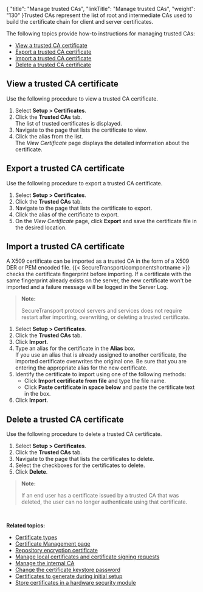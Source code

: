 {
    "title": "Manage trusted CAs",
    "linkTitle": "Manage trusted CAs",
    "weight": "130"
}Trusted CAs represent the list of root and intermediate CAs used to build the certificate chain for client and server certificates.

The following topics provide how-to instructions for managing trusted CAs:

-   <a href="#View_trusted" class="MCXref xref">View a trusted CA certificate</a>
-   <a href="#Export_trusted" class="MCXref xref">Export a trusted CA certificate</a>
-   <a href="#Import" class="MCXref xref">Import a trusted CA certificate</a>
-   <a href="#Delete" class="MCXref xref">Delete a trusted CA certificate</a>

<span id="View_trusted"></span>

## View a trusted CA certificate

Use the following procedure to view a trusted CA certificate.

1.  Select **Setup > Certificates**.
2.  Click the **Trusted CAs** tab.  
    The list of trusted certificates is displayed.
3.  Navigate to the page that lists the certificate to view.
4.  Click the alias from the list.  
    The *View Certificate* page displays the detailed information about the certificate.

<span id="Export_trusted"></span>

## Export a trusted CA certificate

Use the following procedure to export a trusted CA certificate.

1.  Select **Setup > Certificates**.
2.  Click the **Trusted CAs** tab.
3.  Navigate to the page that lists the certificate to export.
4.  Click the alias of the certificate to export.
5.  On the *View Certificate* page, click **Export** and save the certificate file in the desired location.

<span id="Import"></span>

## Import a trusted CA certificate

A X509 certificate can be imported as a trusted CA in the form of a X509 DER or PEM encoded file. {{< SecureTransport/componentshortname  >}} checks the certificate fingerprint before importing. If a certificate with the same fingerprint already exists on the server, the new certificate won't be imported and a failure message will be logged in the Server Log.  

> **Note:**
>
> SecureTransport protocol servers and services does not require restart after importing, overwriting, or deleting a trusted certificate.

1.  Select **Setup > Certificates**.
2.  Click the **Trusted CAs** tab.
3.  Click **Import**.
4.  Type an alias for the certificate in the **Alias** box.  
    If you use an alias that is already assigned to another certificate, the imported certificate overwrites the original one. Be sure that you are entering the appropriate alias for the new certificate.
5.  Identify the certificate to import using one of the following methods:
    -   Click **Import certificate from file** and type the file name.
    -   Click **Paste certificate in space below** and paste the certificate text in the box.
6.  Click **Import**.

<span id="Delete"></span>

## Delete a trusted CA certificate

Use the following procedure to delete a trusted CA certificate.

1.  Select **Setup > Certificates**.
2.  Click the **Trusted CAs** tab.
3.  Navigate to the page that lists the certificates to delete.
4.  Select the checkboxes for the certificates to delete.
5.  Click **Delete**.

> **Note:**
>
> If an end user has a certificate issued by a trusted CA that was deleted, the user can no longer authenticate using that certificate.

 

**Related topics:**

-   <a href="../r_st_certificate_types" class="MCXref xref">Certificate types</a>
-   <a href="../c_st_certificate_management_page" class="MCXref xref">Certificate Management page</a>
-   <a href="../t_st_repository_encryption_certificate" class="MCXref xref">Repository encryption certificate</a>
-   <a href="../t_st_localcertificatesandcsrs" class="MCXref xref">Manage local certificates and certificate signing requests</a>
-   <a href="../t_st_internalca" class="MCXref xref">Manage the internal CA</a>
-   <a href="../t_st_certificatekeystorepasswordca" class="MCXref xref">Change the certificate keystore password</a>
-   <a href="../r_st_certificatestogenerate" class="MCXref xref">Certificates to generate during initial setup</a>
-   <a href="../t_st_storecertificatesinhsm" class="MCXref xref">Store certificates in a hardware security module</a>
